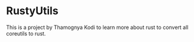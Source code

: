 # RustyUtils

This is a project by Thamognya Kodi to learn more about rust to convert all coreutils to rust.
